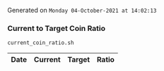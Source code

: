 Generated on `Monday 04-October-2021 at 14:02:13`

### Current to Target Coin Ratio
`current_coin_ratio.sh`

Date|Current|Target|Ratio
---|---|---|---
